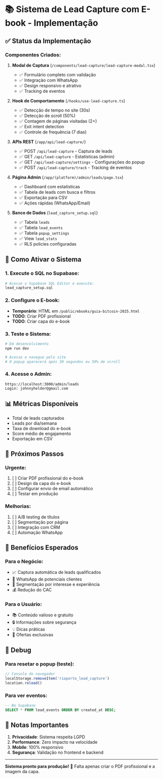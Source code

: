 # 📚 Sistema de Lead Capture com E-book - Implementação

## ✅ Status da Implementação

### Componentes Criados:

1. **Modal de Captura** (`/components/lead-capture/lead-capture-modal.tsx`)
   - ✅ Formulário completo com validação
   - ✅ Integração com WhatsApp
   - ✅ Design responsivo e atrativo
   - ✅ Tracking de eventos

2. **Hook de Comportamento** (`/hooks/use-lead-capture.ts`)
   - ✅ Detecção de tempo no site (30s)
   - ✅ Detecção de scroll (50%)
   - ✅ Contagem de páginas visitadas (2+)
   - ✅ Exit intent detection
   - ✅ Controle de frequência (7 dias)

3. **APIs REST** (`/app/api/lead-capture/`)
   - ✅ POST `/api/lead-capture` - Captura de leads
   - ✅ GET `/api/lead-capture` - Estatísticas (admin)
   - ✅ GET `/api/lead-capture/settings` - Configurações do popup
   - ✅ POST `/api/lead-capture/track` - Tracking de eventos

4. **Página Admin** (`/app/(platform)/admin/leads/page.tsx`)
   - ✅ Dashboard com estatísticas
   - ✅ Tabela de leads com busca e filtros
   - ✅ Exportação para CSV
   - ✅ Ações rápidas (WhatsApp/Email)

5. **Banco de Dados** (`lead_capture_setup.sql`)
   - ✅ Tabela `leads`
   - ✅ Tabela `lead_events`
   - ✅ Tabela `popup_settings`
   - ✅ View `lead_stats`
   - ✅ RLS policies configuradas

## 🚀 Como Ativar o Sistema

### 1. Execute o SQL no Supabase:
```bash
# Acesse o Supabase SQL Editor e execute:
lead_capture_setup.sql
```

### 2. Configure o E-book:
- **Temporário**: HTML em `/public/ebooks/guia-bitcoin-2025.html`
- **TODO**: Criar PDF profissional
- **TODO**: Criar capa do e-book

### 3. Teste o Sistema:
```bash
# Em desenvolvimento
npm run dev

# Acesse e navegue pelo site
# O popup aparecerá após 30 segundos ou 50% de scroll
```

### 4. Acesse o Admin:
```
https://localhost:3000/admin/leads
Login: johnnyhelder@gmail.com
```

## 📊 Métricas Disponíveis

- Total de leads capturados
- Leads por dia/semana
- Taxa de download do e-book
- Score médio de engajamento
- Exportação em CSV

## 🔧 Próximos Passos

### Urgente:
1. [ ] Criar PDF profissional do e-book
2. [ ] Design da capa do e-book
3. [ ] Configurar envio de email automático
4. [ ] Testar em produção

### Melhorias:
1. [ ] A/B testing de títulos
2. [ ] Segmentação por página
3. [ ] Integração com CRM
4. [ ] Automação WhatsApp

## 🎯 Benefícios Esperados

### Para o Negócio:
- 📈 Captura automática de leads qualificados
- 📱 WhatsApp de potenciais clientes
- 🎯 Segmentação por interesse e experiência
- 💰 Redução do CAC

### Para o Usuário:
- 📚 Conteúdo valioso e gratuito
- 🔒 Informações sobre segurança
- 💡 Dicas práticas
- 🎁 Ofertas exclusivas

## 🐛 Debug

### Para resetar o popup (teste):
```javascript
// Console do navegador
localStorage.removeItem('rioporto_lead_capture')
location.reload()
```

### Para ver eventos:
```sql
-- No Supabase
SELECT * FROM lead_events ORDER BY created_at DESC;
```

## 📝 Notas Importantes

1. **Privacidade**: Sistema respeita LGPD
2. **Performance**: Zero impacto na velocidade
3. **Mobile**: 100% responsivo
4. **Segurança**: Validação no frontend e backend

---

**Sistema pronto para produção!** 🚀
Falta apenas criar o PDF profissional e a imagem da capa.
